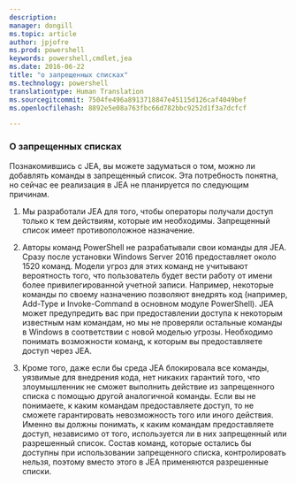 ```yaml
---
description: 
manager: dongill
ms.topic: article
author: jpjofre
ms.prod: powershell
keywords: powershell,cmdlet,jea
ms.date: 2016-06-22
title: "о запрещенных списках"
ms.technology: powershell
translationtype: Human Translation
ms.sourcegitcommit: 7504fe496a8913718847e45115d126caf4049bef
ms.openlocfilehash: 8892e5e08a763fbc66d782bbc9252d1f3a7dcfcf

---
```


### О запрещенных списках
Познакомившись с JEA, вы можете задуматься о том, можно ли добавлять команды в запрещенный список.
Эта потребность понятна, но сейчас ее реализация в JEA не планируется по следующим причинам.

1.  Мы разработали JEA для того, чтобы операторы получали доступ только к тем действиям, которые им необходимы.
Запрещенный список имеет противоположное назначение.

2.  Авторы команд PowerShell не разрабатывали свои команды для JEA.
Сразу после установки Windows Server 2016 предоставляет около 1520 команд.
Модели угроз для этих команд не учитывают вероятность того, что пользователь будет вести работу от имени более привилегированной учетной записи.
Например, некоторые команды по своему назначению позволяют внедрять код (например, Add-Type и Invoke-Command в основном модуле PowerShell).
JEA может предупредить вас при предоставлении доступа к некоторым известным нам командам, но мы не проверяли остальные команды в Windows в соответствии с новой моделью угрозы.
Необходимо понимать возможности команд, к которым вы предоставляете доступ через JEA.  

3.  Кроме того, даже если бы среда JEA блокировала все команды, уязвимые для внедрения кода, нет никаких гарантий того, что злоумышленник не сможет выполнить действие из запрещенного списка с помощью другой аналогичной команды.
Если вы не понимаете, к каким командам предоставляете доступ, то не сможете гарантировать невозможность того или иного действия.
Именно вы должны понимать, к каким командам предоставляете доступ, независимо от того, используется ли в них запрещенный или разрешенный список.
Состав команд, которые остались бы доступны при использовании запрещенного списка, контролировать нельзя, поэтому вместо этого в JEA применяются разрешенные списки.




<!--HONumber=Aug16_HO3-->


